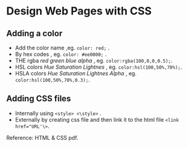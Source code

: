 # Design Web Pages with CSS

## Adding a color

+ Add the color name ,eg.  `color: red;` .
+ By hex codes , eg. `color: #ee0000;` .
+ THE rgba *red green blue alpha* , eg. `color:rgba(100,0,0,0.5);`.
+ HSL colors *Hue Saturation Lightnes* , eg. `color:hsl(100,50%,70%);`.
+ HSLA colors *Hue Saturation Lightnes Alpha* , eg. `color:hsl(100,50%,70%,0.3);`.

## Adding CSS files

+ Internally using `<style> <\style>` .
+ Externally by creating css file and then link it to the html file `<link href="URL'\>`.

Reference: HTML & CSS pdf.